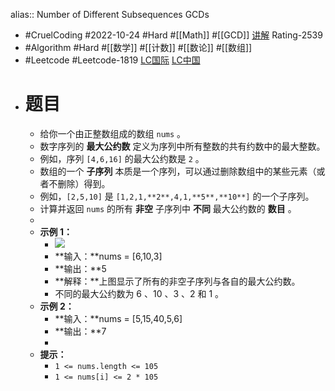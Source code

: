 alias:: Number of Different Subsequences GCDs

- #CruelCoding #2022-10-24 #Hard #[[Math]] #[[GCD]] [讲解](https://youtu.be/9GwtnFP5zrU) Rating-2539
- #Algorithm #Hard #[[数学]] #[[计数]] #[[数论]] #[[数组]]
- #Leetcode #Leetcode-1819 [LC国际](https://leetcode.com/problems/number-of-different-subsequences-gcds/) [LC中国](https://leetcode.cn/problems/number-of-different-subsequences-gcds/)
- # 题目
	- 给你一个由正整数组成的数组 `nums` 。
	- 数字序列的 **最大公约数** 定义为序列中所有整数的共有约数中的最大整数。
	- 例如，序列 `[4,6,16]` 的最大公约数是 `2` 。
	- 数组的一个 **子序列** 本质是一个序列，可以通过删除数组中的某些元素（或者不删除）得到。
	- 例如，`[2,5,10]` 是 `[1,2,1,**2**,4,1,**5**,**10**]` 的一个子序列。
	- 计算并返回 `nums` 的所有 **非空** 子序列中 **不同** 最大公约数的 **数目** 。
	-
	- **示例 1：**
		- ![](https://assets.leetcode-cn.com/aliyun-lc-upload/uploads/2021/04/03/image-1.png)
		- **输入：**nums = [6,10,3]
		- **输出：**5
		- **解释：**上图显示了所有的非空子序列与各自的最大公约数。
		- 不同的最大公约数为 6 、10 、3 、2 和 1 。
	- **示例 2：**
		- **输入：**nums = [5,15,40,5,6]
		- **输出：**7
		-
	- **提示：**
		- `1 <= nums.length <= 105`
		- `1 <= nums[i] <= 2 * 105`